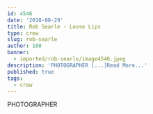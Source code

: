 ```yaml
---
id: 4546
date: '2018-08-29'
title: Rob Searle - Loose Lips
type: crew
slug: rob-searle
author: 100
banner:
  - imported/rob-searle/image4546.jpeg
description: 'PHOTOGRAPHER [...]Read More...'
published: true
tags:
  - crew
---
```

PHOTOGRAPHER